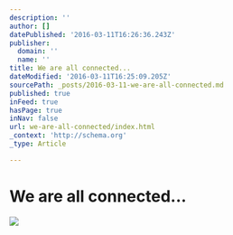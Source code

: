 ```yaml
---
description: ''
author: []
datePublished: '2016-03-11T16:26:36.243Z'
publisher:
  domain: ''
  name: ''
title: We are all connected...
dateModified: '2016-03-11T16:25:09.205Z'
sourcePath: _posts/2016-03-11-we-are-all-connected.md
published: true
inFeed: true
hasPage: true
inNav: false
url: we-are-all-connected/index.html
_context: 'http://schema.org'
_type: Article

---
```

# We are all connected...
![](https://the-grid-user-content.s3-us-west-2.amazonaws.com/baeb13bf-b176-4040-8d3f-33dd761d30cc.png)